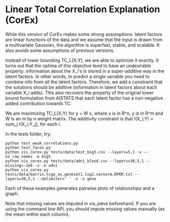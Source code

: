 # Linear Total Correlation Explanation (CorEx)

While this version of CorEx makes some strong assumptions: latent factors are linear functions of the data and we assume that the input 
 is drawn from a multivariate Gaussian, the algorithm is superfast, stable, and scalable. It also avoids some assumptions of previous versions. 
 
Instead of lower bounding TC_L(X;Y), we are able to optimize it exactly. It turns out that the optima of this objective 
tend to have an undesirable property: information about the X_i's is stored in a super-additive way in the latent factors. 
In other words, to predict a single variable you need to combine info from all the latent factors. Therefore, we 
add a constraint that the solutions should be additive (information in latent factors about each variable X_i adds). 
This also recovers the property of the original lower bound formulation from AISTATS that each latent factor
has a non-negative added contribution towards TC. 

We are maximizing TC_L(X;Y) for y = W x, where x is in R^n, y is in R^m and W is an m by n weight matrix. 
The additivity constraint is that I(X_i;Y)  = sum_j I(X_i;Y_j), for each i. 

In the tests folder, try:
```
python test_weak_correlations.py
python test_faces.py
python vis_corex.py tests/data/test_big5.csv --layers=5,1 -v --no_row_names -o big5
python vis_corex.py tests/data/adni_blood.csv --layers=30,5,1 --missing=-1e6 -v -o adni
python vis_corex.py tests/data/matrix.tcga_ov.geneset1.log2.varnorm.RPKM.txt --layers=30,5,1 --delimiter=' ' -v -o gene
```
Each of these examples generates pairwise plots of relationships and a graph. 

Note that missing values are imputed in vis_sieve beforehand. If you are using the command line API,
you should impute missing values manually (as the mean within each column). 